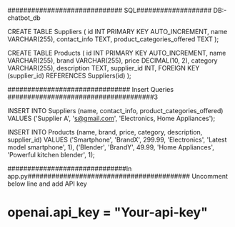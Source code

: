 ############################# SQL###################
DB:-chatbot_db

CREATE TABLE Suppliers (
    id INT PRIMARY KEY AUTO_INCREMENT,
    name VARCHAR(255),
    contact_info TEXT,
    product_categories_offered TEXT
);

CREATE TABLE Products (
    id INT PRIMARY KEY AUTO_INCREMENT,
    name VARCHAR(255),
    brand VARCHAR(255),
    price DECIMAL(10, 2),
    category VARCHAR(255),
    description TEXT,
    supplier_id INT,
    FOREIGN KEY (supplier_id) REFERENCES Suppliers(id)
);




############################### Insert Queries #####################################3

INSERT INTO Suppliers (name, contact_info, product_categories_offered)
VALUES ('Supplier A', 's@gmail.com', 'Electronics, Home Appliances');

INSERT INTO Products (name, brand, price, category, description, supplier_id)
VALUES ('Smartphone', 'BrandX', 299.99, 'Electronics', 'Latest model smartphone', 1),
       ('Blender', 'BrandY', 49.99, 'Home Appliances', 'Powerful kitchen blender', 1);


##############################In app.py#########################################
Uncomment below line and add API key
# openai.api_key = "Your-api-key"





